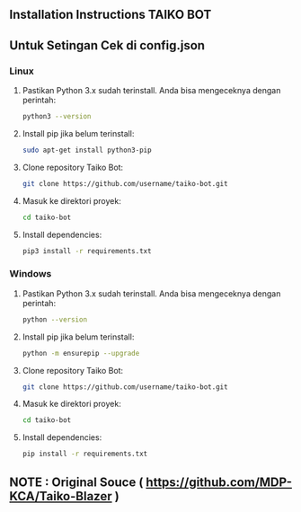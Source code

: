 ## Installation Instructions TAIKO BOT

## Untuk Setingan Cek di config.json

### Linux
1. Pastikan Python 3.x sudah terinstall. Anda bisa mengeceknya dengan perintah:
    ```sh
    python3 --version
    ```
2. Install pip jika belum terinstall:
    ```sh
    sudo apt-get install python3-pip
    ```
3. Clone repository Taiko Bot:
    ```sh
    git clone https://github.com/username/taiko-bot.git
    ```
4. Masuk ke direktori proyek:
    ```sh
    cd taiko-bot
    ```
5. Install dependencies:
    ```sh
    pip3 install -r requirements.txt
    ```

### Windows
1. Pastikan Python 3.x sudah terinstall. Anda bisa mengeceknya dengan perintah:
    ```sh
    python --version
    ```
2. Install pip jika belum terinstall:
    ```sh
    python -m ensurepip --upgrade
    ```
3. Clone repository Taiko Bot:
    ```sh
    git clone https://github.com/username/taiko-bot.git
    ```
4. Masuk ke direktori proyek:
    ```sh
    cd taiko-bot
    ```
5. Install dependencies:
    ```sh
    pip install -r requirements.txt
    ```

## NOTE : Original Souce ( https://github.com/MDP-KCA/Taiko-Blazer )
